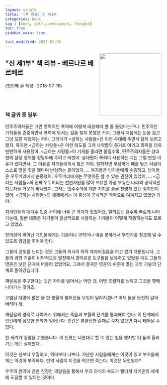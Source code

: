 ```yaml
---
layout: single
title: '[책 리뷰] 신 제1부'
categories: book
tag : [book, self_development, thought]
toc: true
sidebar_main: true

last_modified: 2022-01-08
---
```


<img align='right' width='200' height='200' src='https://image.aladin.co.kr/product/1262/49/cover500/8932915253_1.jpg
'>

## "신 제1부" 책 리뷰 - 베르나르 베르베르



(첫번째 글 작성 : 2018-07-18)

<br>
<br>

### 책 글귀 중 일부



민주주의자들은 그런 맹목적인 폭력에 어떻게 대응해야 할 줄 몰랐다는구나. 민주적인 가치들을 존중하면서 폭력에 맞서는 길을 찾지 못했던 거지. 그래서 처음에는 눈을 감고 그냥 모른 체했다는 거야. 그러다가 <금하는 사람들>은 이런 우대해 주면서 달래 보려고 했지. 하지만 <금하는 사람들>은 이런 태도를 그저 나약함의 증거로 여기고 폭력을 더욱 빈번하게 사용했어. <금하는 사람들>이 기세를 올리면 올릴수록, 민주주의자들은 상대편의 살상 행위를 정당화해 주려고 애썼어. 상대편이 폭력이 사용하는 데는 그럴 만한 이유가 있다면서, 그 이유를 자기들에게서 찾은 거야. 말하자면 부당하게 매를 맞은 사람이 스스로 맞을 짓을 했다며 반성하는 꼴이었지.
…
여자들은 남자들에게 순종하고, 남자들은 우두머리에게 순종했어. 우두머리에게는 무엇이든 할 수 있는 권한이 있었어.
… <금하는 사람들>의 진짜 우두머리는 천연자원을 많이 보유한 가장 부유한 나라의 공식적인 지도자들 가운데 하나였지. 그자는 민주주의에 대한 지지를 줄곧 천명해 왔던 정치인이었어. <금하는 사람들>의 체제에서는 이 중성이 군사적인 책략으로 여겨지고 있었던 거야. 

지식인들과 대다수 민중 사이에 너무 큰 격차가 있었어요, 엘리트는 갈수록 빠르게 나아가는데, 일반 대중은 자기들이 일상적으로 사용하는 기계들이 어떻게 작동하는지도 모르고 있었죠,

창의성이 뛰어난 개인들에게는 기술이나 과학이나 예술 분야에서 무언가를 창조해 낼 수 있도록 영감을 주어야 한다.

그들이 공포를 느끼는 것은 그들의 의식이 아직 제자리걸음을 하고 있기 때문입니다. 그들의 과학 기술이 비약적으로 발전해서 경이로운 도구들을 보유하고 있었을 때도 그들의 영혼은 낮은 단계에 머물러 있었어요, 그래서 결국은 영혼의 수준에 맞는 과학 기술의 단계로 돌아갔습니다.

깨달음을 추구한다는 것은 자아를 넘어서는 어떤 것, 어떤 초월자를 느끼고 그것을 향해 나아가는 것이죠.

오염된 대양에 맑은 물 한 방울이 떨어진들 무엇이 달라지겠나? 이제 물을 완전히 갈아 버려야 해.

깨달음의 경지로 나아가기 위해서는 죽음과 부활의 단계를 통과해야 한다. 이 단계에서 인간에게 심오한 변화가 일어난다. 인간은 불완전한 존재로 죽지 않으면 다시 태어날 수 없다.

한 세계가 종말을 고했습니다. 이 인류는 나름대로 할 수 있는 일을 했지만 더 높이 올라가는 데는 실패했다.

이것은 신보다 우월하고, 악마보다 나쁘다. 가난한 사람들에게는 이것이 있고 부자들에게는 이것이 부족하다. 만약 사람이 이것을 먹으면 죽는다. 이것은 무엇일까?

우주의 원리에 관한 진정한 깨달음을 통해서 우리 의식의 속도가 빨라져 타키온의 세계에 도달할 수 있다는 것이다.
